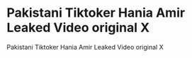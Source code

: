 <h1>Pakistani Tiktoker Hania Amir Leaked Video original X</h1>
Pakistani Tiktoker Hania Amir Leaked Video original X
